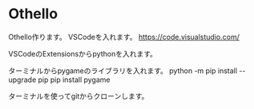 # Othello
Othello作ります。
VSCodeを入れます。
https://code.visualstudio.com/

VSCodeのExtensionsからpythonを入れます。

ターミナルからpygameのライブラリを入れます。
python -m pip install --upgrade pip
pip install pygame

ターミナルを使ってgitからクローンします。
